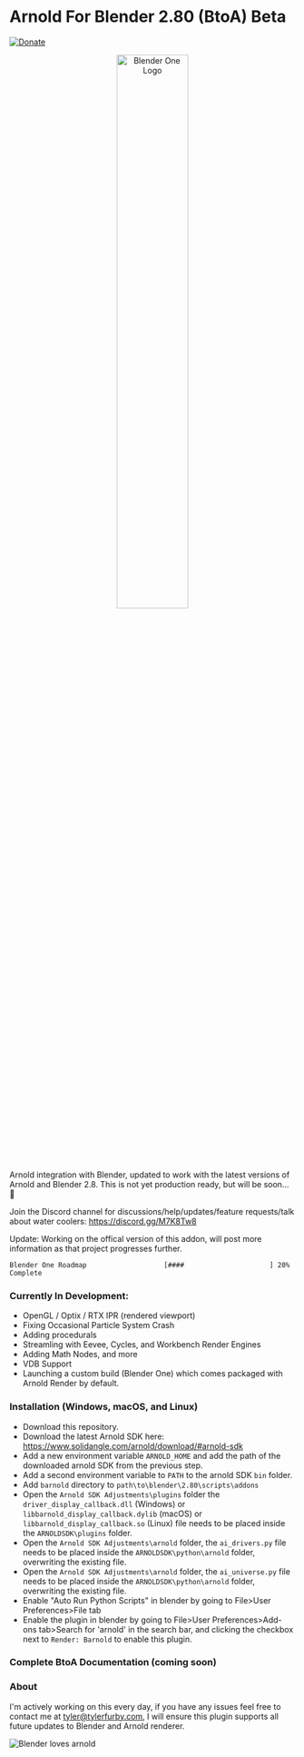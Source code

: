 # Arnold For Blender 2.80 (BtoA) Beta
[![Donate](https://img.shields.io/badge/Donate-PayPal-green.svg)](https://www.paypal.com/cgi-bin/webscr?cmd=_s-xclick&hosted_button_id=5D8ZMMACFUX36)

<p align="center">
<img src="https://rawcdn.githack.com/tyler-furby/Arnold-For-Blender/b194477da00ea4ab76d0acf0722be2be51df0075/arnold%20logo.svg" alt="Blender One Logo" width="50%">
</p>

Arnold integration with Blender, updated to work with the latest versions of Arnold and Blender 2.8. This is not yet production ready, but will be soon... :balloon:

Join the Discord channel for discussions/help/updates/feature requests/talk about water coolers: https://discord.gg/M7K8Tw8

Update: Working on the offical version of this addon, will post more information as that project progresses further.

```
Blender One Roadmap                   [####                     ] 20% Complete
```
### Currently In Development: 
- OpenGL / Optix / RTX IPR (rendered viewport)
- Fixing Occasional Particle System Crash
- Adding procedurals
- Streamling with Eevee, Cycles, and Workbench Render Engines
- Adding Math Nodes, and more
- VDB Support
- Launching a custom build (Blender One) which comes packaged with Arnold Render by default.

### Installation (Windows, macOS, and Linux)
- Download this repository.
- Download the latest Arnold SDK here: https://www.solidangle.com/arnold/download/#arnold-sdk
- Add a new environment variable `ARNOLD_HOME` and add the path of the downloaded arnold SDK from the previous step.
- Add a second environment variable to `PATH` to the arnold SDK `bin` folder.
- Add `barnold` directory to `path\to\blender\2.80\scripts\addons`
- Open the `Arnold SDK Adjustments\plugins` folder the `driver_display_callback.dll` (Windows) or `libbarnold_display_callback.dylib` (macOS) or `libbarnold_display_callback.so` (Linux) file needs to be placed inside the `ARNOLDSDK\plugins` folder.
- Open the `Arnold SDK Adjustments\arnold` folder, the `ai_drivers.py` file needs to be placed inside the `ARNOLDSDK\python\arnold` folder, overwriting the existing file.
- Open the `Arnold SDK Adjustments\arnold` folder, the `ai_universe.py` file needs to be placed inside the `ARNOLDSDK\python\arnold` folder, overwriting the existing file. 
- Enable "Auto Run Python Scripts" in blender by going to File>User Preferences>File tab 
- Enable the plugin in blender by going to File>User Preferences>Add-ons tab>Search for 'arnold' in the search bar, and clicking the checkbox next to `Render: Barnold` to enable this plugin.

### Complete BtoA Documentation (coming soon)

### About
I'm actively working on this every day, if you have any issues feel free to contact me at tyler@tylerfurby.com,
I will ensure this plugin supports all future updates to Blender and Arnold renderer.

![Blender loves arnold](https://cdn.rawgit.com/tyler-furby/Furby-Studios-Website-Files/a449e03a/images/Untitled-1.png)
